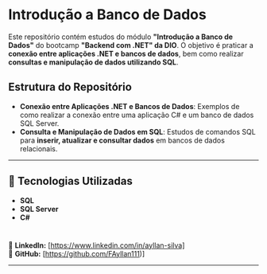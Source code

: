 # Introdução a Banco de Dados

Este repositório contém estudos do módulo **"Introdução a Banco de Dados"** do bootcamp **"Backend com .NET" da DIO**. O objetivo é praticar a **conexão entre aplicações .NET e bancos de dados**, bem como realizar **consultas e manipulação de dados utilizando SQL**.

## Estrutura do Repositório
- **Conexão entre Aplicações .NET e Bancos de Dados**: Exemplos de como realizar a conexão entre uma aplicação C# e um banco de dados SQL Server.
- **Consulta e Manipulação de Dados em SQL**: Estudos de comandos SQL para **inserir, atualizar e consultar dados** em bancos de dados relacionais.

---

## 📌 Tecnologias Utilizadas  
- **SQL**  
- **SQL Server**  
- **C#**  

#

🔗 **LinkedIn:** [https://www.linkedin.com/in/ayllan-silva]  
🐙 **GitHub:** [https://github.com/FAyllan111)]  

---
